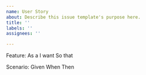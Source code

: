 ```yaml
---
name: User Story
about: Describe this issue template's purpose here.
title: ''
labels: ''
assignees: ''

---
```


Feature: <Feature Name>
  As a <type of user>
  I want <goal>
  So that <benefit>

  Scenario: <Scenario Description>
    Given <initial context or precondition>
    When <action taken by user>
    Then <expected outcome>

